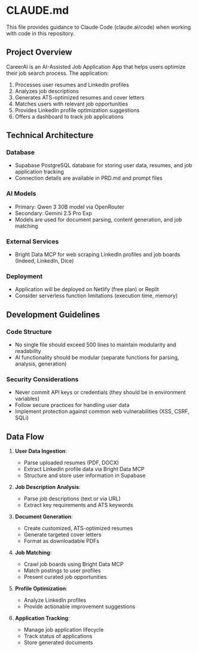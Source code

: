 # CLAUDE.md

This file provides guidance to Claude Code (claude.ai/code) when working with code in this repository.

## Project Overview

CareerAI is an AI-Assisted Job Application App that helps users optimize their job search process. The application:

1. Processes user resumes and LinkedIn profiles
2. Analyzes job descriptions
3. Generates ATS-optimized resumes and cover letters
4. Matches users with relevant job opportunities
5. Provides LinkedIn profile optimization suggestions
6. Offers a dashboard to track job applications

## Technical Architecture

### Database
- Supabase PostgreSQL database for storing user data, resumes, and job application tracking
- Connection details are available in PRD.md and prompt files

### AI Models
- Primary: Qwen 3 30B model via OpenRouter
- Secondary: Gemini 2.5 Pro Exp
- Models are used for document parsing, content generation, and job matching

### External Services
- Bright Data MCP for web scraping LinkedIn profiles and job boards (Indeed, LinkedIn, Dice)

### Deployment
- Application will be deployed on Netlify (free plan) or Replit
- Consider serverless function limitations (execution time, memory)

## Development Guidelines

### Code Structure
- No single file should exceed 500 lines to maintain modularity and readability
- AI functionality should be modular (separate functions for parsing, analysis, generation)

### Security Considerations
- Never commit API keys or credentials (they should be in environment variables)
- Follow secure practices for handling user data
- Implement protection against common web vulnerabilities (XSS, CSRF, SQLi)

## Data Flow

1. **User Data Ingestion**:
   - Parse uploaded resumes (PDF, DOCX)
   - Extract LinkedIn profile data via Bright Data MCP
   - Structure and store user information in Supabase

2. **Job Description Analysis**:
   - Parse job descriptions (text or via URL)
   - Extract key requirements and ATS keywords

3. **Document Generation**:
   - Create customized, ATS-optimized resumes
   - Generate targeted cover letters
   - Format as downloadable PDFs

4. **Job Matching**:
   - Crawl job boards using Bright Data MCP
   - Match postings to user profiles
   - Present curated job opportunities

5. **Profile Optimization**:
   - Analyze LinkedIn profiles
   - Provide actionable improvement suggestions

6. **Application Tracking**:
   - Manage job application lifecycle
   - Track status of applications
   - Store generated documents